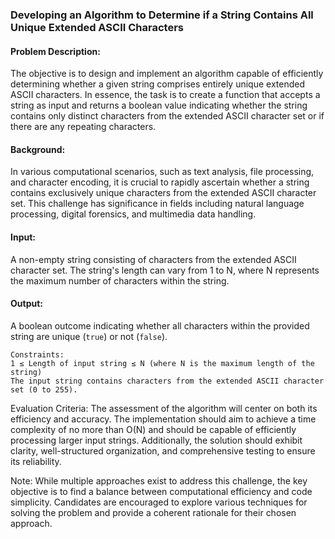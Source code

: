 ### Developing an Algorithm to Determine if a String Contains All Unique Extended ASCII Characters

#### Problem Description:
The objective is to design and implement an algorithm capable of efficiently determining whether a given string comprises entirely unique extended ASCII characters. In essence, the task is to create a function that accepts a string as input and returns a boolean value indicating whether the string contains only distinct characters from the extended ASCII character set or if there are any repeating characters.

#### Background:
In various computational scenarios, such as text analysis, file processing, and character encoding, it is crucial to rapidly ascertain whether a string contains exclusively unique characters from the extended ASCII character set. This challenge has significance in fields including natural language processing, digital forensics, and multimedia data handling.

#### Input:
A non-empty string consisting of characters from the extended ASCII character set. The string's length can vary from 1 to N, where N represents the maximum number of characters within the string.

#### Output:
A boolean outcome indicating whether all characters within the provided string are unique (```true```) or not (```false```).
```
Constraints:
1 ≤ Length of input string ≤ N (where N is the maximum length of the string)
The input string contains characters from the extended ASCII character set (0 to 255).
```
Evaluation Criteria:
The assessment of the algorithm will center on both its efficiency and accuracy. The implementation should aim to achieve a time complexity of no more than O(N) and should be capable of efficiently processing larger input strings. Additionally, the solution should exhibit clarity, well-structured organization, and comprehensive testing to ensure its reliability.

Note:
While multiple approaches exist to address this challenge, the key objective is to find a balance between computational efficiency and code simplicity. Candidates are encouraged to explore various techniques for solving the problem and provide a coherent rationale for their chosen approach.
